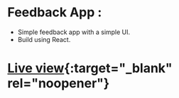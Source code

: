 # Feedback App :

- Simple feedback app with a simple UI.
- Build using React.

# [Live view](https://imaginative-empanada-2d4182.netlify.app/){:target="\_blank" rel="noopener"}
